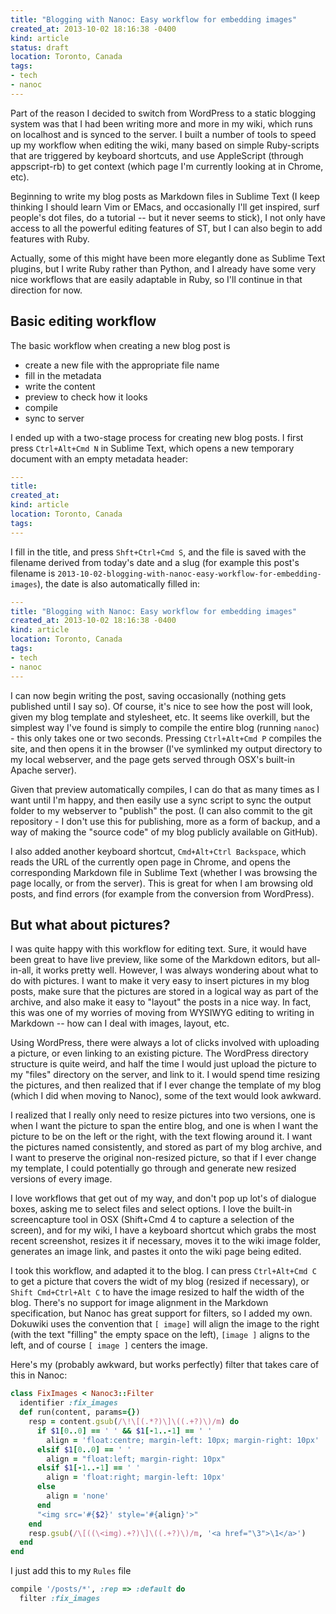 ```yaml
---
title: "Blogging with Nanoc: Easy workflow for embedding images"
created_at: 2013-10-02 18:16:38 -0400
kind: article
status: draft
location: Toronto, Canada
tags:
- tech
- nanoc
---
```


Part of the reason I decided to switch from WordPress to a static blogging system was that I had been writing more and more in my wiki, which runs on localhost and is synced to the server. I built a number of tools to speed up my workflow when editing the wiki, many based on simple Ruby-scripts that are triggered by keyboard shortcuts, and use AppleScript (through appscript-rb) to get context (which page I'm currently looking at in Chrome, etc). 

Beginning to write my blog posts as Markdown files in Sublime Text (I keep thinking I should learn Vim or EMacs, and occasionally I'll get inspired, surf people's dot files, do a tutorial -- but it never seems to stick), I not only have access to all the powerful editing features of ST, but I can also begin to add features with Ruby. 

<!-- more -->

Actually, some of this might have been more elegantly done as Sublime Text plugins, but I write Ruby rather than Python, and I already have some very nice workflows that are easily adaptable in Ruby, so I'll continue in that direction for now. 

## Basic editing workflow

The basic workflow when creating a new blog post is

* create a new file with the appropriate file name
* fill in the metadata
* write the content
* preview to check how it looks
* compile
* sync to server

I ended up with a two-stage process for creating new blog posts. I first press `Ctrl+Alt+Cmd N` in Sublime Text, which opens a new temporary document with an empty metadata header:

```yaml
---
title: 
created_at:
kind: article
location: Toronto, Canada
tags:
---
```

I fill in the title, and press `Shft+Ctrl+Cmd S`, and the file is saved with the filename derived from today's date and a slug (for example this post's filename is `2013-10-02-blogging-with-nanoc-easy-workflow-for-embedding-images`), the date is also automatically filled in:

```yaml
---
title: "Blogging with Nanoc: Easy workflow for embedding images"
created_at: 2013-10-02 18:16:38 -0400
kind: article
location: Toronto, Canada
tags:
- tech
- nanoc
---
```

I can now begin writing the post, saving occasionally (nothing gets published until I say so). Of course, it's nice to see how the post will look, given my blog template and stylesheet, etc. It seems like overkill, but the simplest way I've found is simply to compile the entire blog (running `nanoc`) - this only takes one or two seconds. Pressing `Ctrl+Alt+Cmd P` compiles the site, and then opens it in the browser (I've symlinked my output directory to my local webserver, and the page gets served through OSX's built-in Apache server). 

Given that preview automatically compiles, I can do that as many times as I want until I'm happy, and then easily use a sync script to sync the output folder to my webserver to "publish" the post. (I can also commit to the git repository - I don't use this for publishing, more as a form of backup, and a way of making the "source code" of my blog publicly available on GitHub).

I also added another keyboard shortcut, `Cmd+Alt+Ctrl Backspace`, which reads the URL of the currently open page in Chrome, and opens the corresponding Markdown file in Sublime Text (whether I was browsing the page locally, or from the server). This is great for when I am browsing old posts, and find errors (for example from the conversion from WordPress).

## But what about pictures?

I was quite happy with this workflow for editing text. Sure, it would have been great to have live preview, like some of the Markdown editors, but all-in-all, it works pretty well. However, I was always wondering about what to do with pictures. I want to make it very easy to insert pictures in my blog posts, make sure that the pictures are stored in a logical way as part of the archive, and also make it easy to "layout" the posts in a nice way. In fact, this was one of my worries of moving from WYSIWYG editing to writing in Markdown -- how can I deal with images, layout, etc.

Using WordPress, there were always a lot of clicks involved with uploading a picture, or even linking to an existing picture. The WordPress directory structure is quite weird, and half the time I would just upload the picture to my "files" directory on the server, and link to it. I would spend time resizing the pictures, and then realized that if I ever change the template of my blog (which I did when moving to Nanoc), some of the text would look awkward.

I realized that I really only need to resize pictures into two versions, one is when I want the picture to span the entire blog, and one is when I want the picture to be on the left or the right, with the text flowing around it. I want the pictures named consistently, and stored as part of my blog archive, and I want to preserve the original non-resized picture, so that if I ever change my template, I could potentially go through and generate new resized versions of every image. 

I love workflows that get out of my way, and don't pop up lot's of dialogue boxes, asking me to select files and select options. I love the built-in screencapture tool in OSX (Shift+Cmd 4 to capture a selection of the screen), and for my wiki, I have a keyboard shortcut which grabs the most recent screenshot, resizes it if necessary, moves it to the wiki image folder, generates an image link, and pastes it onto the wiki page being edited. 

I took this workflow, and adapted it to the blog. I can press `Ctrl+Alt+Cmd C` to get a picture that covers the widt of my blog (resized if necessary), or `Shift Cmd+Ctrl+Alt C` to have the image resized to half the width of the blog. There's no support for image alignment in the Markdown specification, but Nanoc has great support for filters, so I added my own. Dokuwiki uses the convention that `[ image]` will align the image to the right (with the text "filling" the empty space on the left), `[image ]` aligns to the left, and of course `[ image ]` centers the image.

Here's my (probably awkward, but works perfectly) filter that takes care of this in Nanoc:

```ruby
class FixImages < Nanoc3::Filter
  identifier :fix_images
  def run(content, params={})
    resp = content.gsub(/\!\[(.*?)\]\((.+?)\)/m) do
      if $1[0..0] == ' ' && $1[-1..-1] == ' '
        align = 'float:centre; margin-left: 10px; margin-right: 10px'
      elsif $1[0..0] == ' '
        align = "float:left; margin-right: 10px"
      elsif $1[-1..-1] == ' '
        align = 'float:right; margin-left: 10px'
      else
        align = 'none'
      end
      "<img src='#{$2}' style='#{align}'>"
    end
    resp.gsub(/\[((\<img).+?)\]\((.+?)\)/m, '<a href="\3">\1</a>')
  end
end
```

I just add this to my `Rules` file

```ruby
compile '/posts/*', :rep => :default do
  filter :fix_images
```